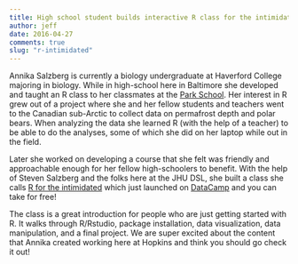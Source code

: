 ```yaml
---
title: High school student builds interactive R class for the intimidated with the JHU DSL
author: jeff
date: 2016-04-27
comments: true
slug: "r-intimidated"
---
```


Annika Salzberg is currently a biology undergraduate at Haverford College majoring in biology. While in high-school here in Baltimore she developed and taught an R class to her classmates at the [Park School](http://www.parkschool.net/). Her interest in R grew out of a project where she and her fellow students and teachers went to the Canadian sub-Arctic to collect data on permafrost depth and polar bears. When analyzing the data she learned R (with the help of a teacher) to be able to do the analyses, some of which she did on her laptop while out in the field. 

Later she worked on developing a course that she felt was friendly and approachable enough for her fellow high-schoolers to benefit. With the help of Steven Salzberg and the folks here at the JHU DSL, she built a class she calls [R for the intimidated](https://www.datacamp.com/courses/r-for-the-intimidated) which just launched on [DataCamp](https://www.datacamp.com/courses/r-for-the-intimidated) and you can take for free!


The class is a great introduction for people who are just getting started with R. It walks through R/Rstudio, package installation, data visualization, data manipulation, and a final project. We are super excited about the content that Annika created working here at Hopkins and think you should go check it out!
